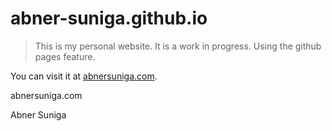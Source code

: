 # abner-suniga.github.io

> This is my personal website. It is a work in progress. Using the github pages feature.

You can visit it at [abnersuniga.com](abnersuniga.com).

abnersuniga.com

Abner Suniga
